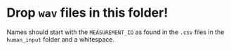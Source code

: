 # Drop `wav` files in this folder!

Names should start with the `MEASUREMENT_ID` as found in the `.csv` files in the `human_input` folder and a whitespace.
